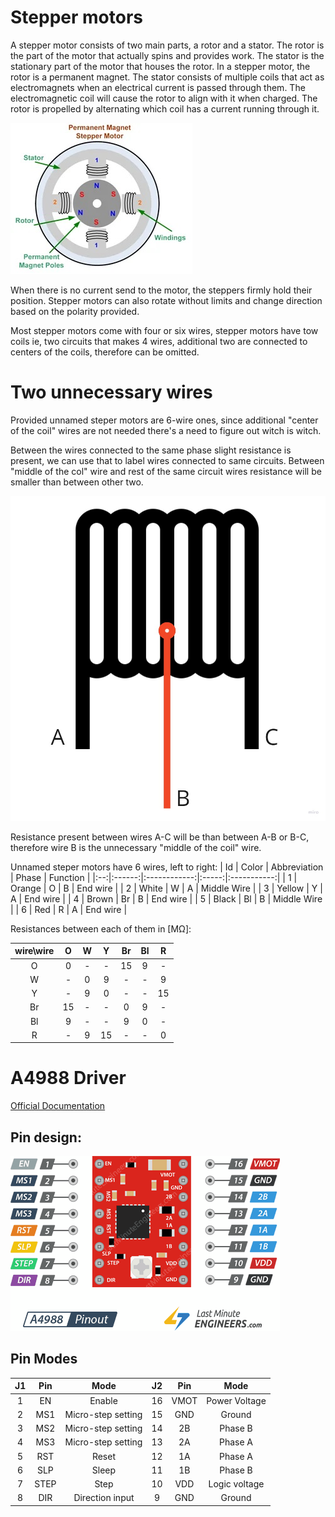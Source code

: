 # Stepper motors

A stepper motor consists of two main parts, a rotor and a stator. The rotor is the part of the motor that actually spins and provides work. The stator is the stationary part of the motor that houses the rotor. In a stepper motor, the rotor is a permanent magnet. The stator consists of multiple coils that act as electromagnets when an electrical current is passed through them. The electromagnetic coil will cause the rotor to align with it when charged. The rotor is propelled by alternating which coil has a current running through it. 

![stepper_motor](../assets/stepper_motor_1.jpg)

When there is no current send to the motor, the steppers firmly hold their position. Stepper motors can also rotate without limits and change direction based on the polarity provided.

Most stepper motors come with four or six wires, stepper motors have tow coils ie, two circuits that makes 4 wires, additional two are connected to centers of the coils, therefore can be omitted. 

# Two unnecessary wires

Provided unnamed steper motors are 6-wire ones, since additional "center of the coil" wires are not needed there's a need to figure out witch is witch.

Between the wires connected to the same phase slight resistance is present, we can use that to label wires connected to same circuits. 
Between "middle of the col" wire and rest of the same circuit wires resistance will be smaller than  between other two. 


![3-wire-coil](../assets/3-wire_coil.jpg)

Resistance present between wires A-C will be than between A-B or B-C, therefore wire B is the unnecessary "middle of the coil" wire.

Unnamed steper motors have 6 wires, left to right:
| Id | Color  | Abbreviation | Phase |  Function   |
|:--:|:------:|:------------:|:-----:|:-----------:|
| 1  | Orange |      O       |   B   |  End wire   |
| 2  | White  |      W       |   A   | Middle Wire |
| 3  | Yellow |      Y       |   A   |  End wire   |
| 4  | Brown  |      Br      |   B   |  End wire   |
| 5  | Black  |      Bl      |   B   | Middle Wire |
| 6  |  Red   |      R       |   A   |  End wire   |

Resistances between each of them in [MΩ]:

| wire\wire | O  | W | Y  | Br | Bl | R  |
|:---------:|:--:|:-:|:--:|:--:|:--:|:--:|
|     O     | 0  | - | -  | 15 | 9  | -  |
|     W     | -  | 0 | 9  | -  | -  | 9  |
|     Y     | -  | 9 | 0  | -  | -  | 15 |
|    Br     | 15 | - | -  | 0  | 9  | -  |
|    Bl     | 9  | - | -  | 9  | 0  | -  |
|     R     | -  | 9 | 15 | -  | -  | 0  |

# A4988 Driver

[Official Documentation](https://www.pololu.com/file/0J450/a4988_DMOS_microstepping_driver_with_translator.pdf)

## Pin design:

![pin_design](../assets/A4988-Stepper-Motor-Driver-Pinout.png)

## Pin Modes 
| J1 | Pin  |        Mode        | J2 | Pin  |     Mode      |
|:--:|:----:|:------------------:|:--:|:----:|:-------------:|
| 1  |  EN  |       Enable       | 16 | VMOT | Power Voltage |
| 2  | MS1  | Micro-step setting | 15 | GND  |    Ground     |
| 3  | MS2  | Micro-step setting | 14 |  2B  |    Phase B    |
| 4  | MS3  | Micro-step setting | 13 |  2A  |    Phase A    |
| 5  | RST  |       Reset        | 12 |  1A  |    Phase A    |
| 6  | SLP  |       Sleep        | 11 |  1B  |    Phase B    |
| 7  | STEP |        Step        | 10 | VDD  | Logic voltage |
| 8  | DIR  |  Direction input   | 9  | GND  |    Ground     |
